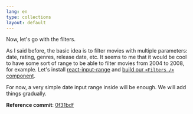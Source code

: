 ```yaml
---
lang: en
type: collections
layout: default
---
```


Now, let's go with the filters.

As I said before, the basic idea is to filter movies with multiple parameters: date, rating, genres, release date, etc. It seems to me that it would be cool to have some sort of range to be able to filter movies from 2004 to 2008, for example. Let's install [react-input-range](https://github.com/davidchin/react-input-range) and [build our `<Filters />` component](https://github.com/Macxim/eiga/commit/0f31bdf93de1d9d3ac49acd2aa2e47140f115f9b#diff-5b20e9db52bc24bb7a20379466b2e68c).

For now, a very simple date input range inside will be enough. We will add things gradually.

**Reference commit**: [0f31bdf](https://github.com/Macxim/eiga/commit/0f31bdf93de1d9d3ac49acd2aa2e47140f115f9b)
